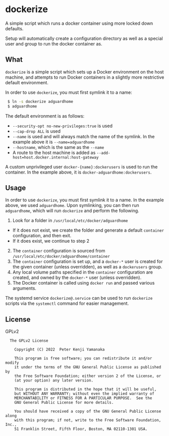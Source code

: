 # dockerize

A simple script which runs a docker container using
more locked down defaults.

Setup will automatically create a configuration directory
as well as a special user and group to run the docker container as.

## What

`dockerize` is a simple script which sets up a Docker environment on the host
machine, and attempts to run Docker containers in a slightly more restrictive
default environment.

In order to use `dockerize`, you must first symlink it to a name:

```bash
 $ ln -s dockerize adguardhome
 $ adguardhome
```

The default environment is as follows:

* `--security-opt no-new-privileges:true` is used
* `--cap-drop ALL` is used
* `--name` is used and will always match the name of the symlink. In the example above
  it is `--name=adguardhome`
* `--hostname`, which is the same as the `--name`
* A route to the host machine is added as `--add-host=host.docker.internal:host-gateway`

A custom unprivileged user `docker-{name}:dockerusers` is used to run the container.
In the example above, it is `docker-adguardhome:dockerusers`.

## Usage


In order to use `dockerize`, you must first symlink it to a name. In the example
above, we used `adguardhome`. Upon symlinking, you can then run `adguardhome`,
which will run `dockerize` and perform the following.

1. Look for a folder in `/usr/local/etc/docker/adguardhome`
  * If it does not exist, we create the folder and generate a default
    `container` configuration, and then exit.
  * If it does exist, we continue to step 2
2. The `container` configuration is sourced from
   `/usr/local/etc/docker/adguardhome/container`
3. The `container` configuration is set up, and a `docker-*` user is
   created for the given container (unless overridden), as well as a
   `dockerusers` group.
4. Any local volume paths specified in the `container` configuration are created,
   and owned by the `docker-*` user (unless overridden).
5. The Docker container is called using `docker run` and passed various arguments.

The systemd service `dockerize@.service` can be used to run `dockerize` scripts
via the `systemctl` command for easier management.

## License

GPLv2

```
  The GPLv2 License

    Copyright (C) 2022  Peter Kenji Yamanaka

    This program is free software; you can redistribute it and/or modify
    it under the terms of the GNU General Public License as published by
    the Free Software Foundation; either version 2 of the License, or
    (at your option) any later version.

    This program is distributed in the hope that it will be useful,
    but WITHOUT ANY WARRANTY; without even the implied warranty of
    MERCHANTABILITY or FITNESS FOR A PARTICULAR PURPOSE.  See the
    GNU General Public License for more details.

    You should have received a copy of the GNU General Public License along
    with this program; if not, write to the Free Software Foundation, Inc.,
    51 Franklin Street, Fifth Floor, Boston, MA 02110-1301 USA.
```
